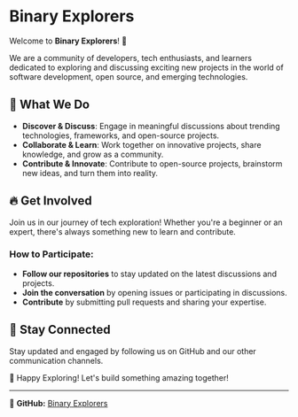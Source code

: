 
# Binary Explorers

Welcome to **Binary Explorers**! 🚀

We are a community of developers, tech enthusiasts, and learners dedicated to exploring and discussing exciting new projects in the world of software development, open source, and emerging technologies.

## 🌟 What We Do
- **Discover & Discuss**: Engage in meaningful discussions about trending technologies, frameworks, and open-source projects.
- **Collaborate & Learn**: Work together on innovative projects, share knowledge, and grow as a community.
- **Contribute & Innovate**: Contribute to open-source projects, brainstorm new ideas, and turn them into reality.

## 🔥 Get Involved
Join us in our journey of tech exploration! Whether you're a beginner or an expert, there's always something new to learn and contribute.

### How to Participate:
- **Follow our repositories** to stay updated on the latest discussions and projects.
- **Join the conversation** by opening issues or participating in discussions.
- **Contribute** by submitting pull requests and sharing your expertise.

## 📢 Stay Connected
Stay updated and engaged by following us on GitHub and our other communication channels.

🚀 Happy Exploring! Let's build something amazing together!

---

🔗 **GitHub:** [Binary Explorers](https://github.com/BinaryExplorers)

